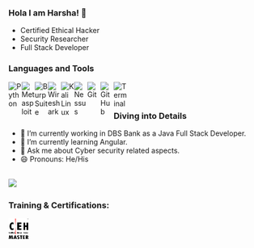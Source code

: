 ### Hola I am Harsha! 👋

* Certified Ethical Hacker
* Security Researcher
* Full Stack Developer

### Languages and Tools

<img align="left" alt="Python" width="26px" src="https://user-images.githubusercontent.com/32995285/140377980-fd4f4034-5263-4c7b-b3dc-d2666b09adbf.png" />
<img align="left" alt="Metasploit" width="26px" src="https://user-images.githubusercontent.com/32995285/140378981-764880af-2c93-4571-93ef-70be812323cd.png" />
<img align="left" alt="Burp Suite" width="26px" src="https://user-images.githubusercontent.com/32995285/140379262-f7fe4a3a-c4f3-44d5-82d7-582475f491c5.png" />
<img align="left" alt="Wireshark" width="26px" src="https://user-images.githubusercontent.com/32995285/140379332-75fa537e-8bca-43e5-9264-2da5837d6a73.png" />
<img align="left" alt="Kali Linux" width="26px" src="https://user-images.githubusercontent.com/32995285/140379427-8debf3a8-95f6-4040-95fb-525b9679ee17.png" />
<img align="left" alt="Nessus" width="26px" src="https://user-images.githubusercontent.com/32995285/140379547-e6a9532c-8d52-4e4c-a67e-9e7d5f84900d.png" />
<img align="left" alt="Git" width="26px" src="https://user-images.githubusercontent.com/32995285/140379718-89ac4664-8aa8-4ff2-8c24-154b72d8fc3b.png" />
<img align="left" alt="GitHub" width="26px" src="https://user-images.githubusercontent.com/32995285/140379843-21d08869-16fc-470f-b2f3-349d9a6ed22c.png" />
<img align="left" alt="Terminal" width="26px" src="https://user-images.githubusercontent.com/32995285/140379911-acc8b9fa-e972-4325-bdab-7251e5d41674.png" />
<br />
<br />

### Diving into Details

- 🔭 I’m currently working in DBS Bank as a Java Full Stack Developer.
- 🌱 I’m currently learning Angular.
- 💬 Ask me about Cyber security related aspects.
- 😄 Pronouns: He/His
<br />
<img src="https://github-readme-stats.vercel.app/api?username=harsha-kidambi&&show_icons=true&title_color=ffffff&icon_color=bb2acf&text_color=daf7dc&bg_color=151515">
<br />

### Training & Certifications:

[<img align="left" alt="CEH" width="40px" src="https://raw.githubusercontent.com/Karma47/Karma47/main/workflows/icons/1.jpg" />][CEH]








[CEH]: https://aspen.eccouncil.org/VerifyBadge?type=certification&a=uGh6mrR+HY9u2Ej0fXXHwoT/V4TG899cZr8cbP0Sjpg=
